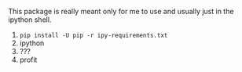 
This package is really meant only for me to use and usually just in the ipython
shell.

1. `pip install -U pip -r ipy-requirements.txt`
2. ipython
3. ???
4. profit
